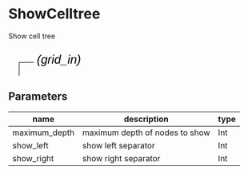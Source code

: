 
# ShowCelltree
Show cell tree

<svg width="2388.0" height="270" >
<style>.text { font: normal 24.0px sans-serif;}tspan{ font: italic 24.0px sans-serif;}.moduleName{ font: italic 30px sans-serif;}</style>
<rect x="0" y="60" width="238.79999999999998" height="90" rx="5" ry="5" style="fill:#64c8c8ff;" />
<rect x="6.0" y="60" width="30" height="30" rx="0" ry="0" style="fill:#c81e1eff;" >
<title>grid_in</title></rect>
<rect x="21.0" y="30" width="1.0" height="30" rx="0" ry="0" style="fill:#000000;" />
<rect x="21.0" y="30" width="30" height="1.0" rx="0" ry="0" style="fill:#000000;" />
<text x="57.0" y="33.0" class="text" ><tspan> (grid_in)</tspan></text>
<rect x="6.0" y="120" width="30" height="30" rx="0" ry="0" style="fill:#c8c81eff;" >
<title>grid_out</title></rect>
<rect x="21.0" y="150" width="1.0" height="90" rx="0" ry="0" style="fill:#000000;" />
<rect x="21.0" y="240" width="30" height="1.0" rx="0" ry="0" style="fill:#000000;" />
<text x="57.0" y="243.0" class="text" ><tspan> (grid_out)</tspan></text>
<rect x="42.0" y="120" width="30" height="30" rx="0" ry="0" style="fill:#c8c81eff;" >
<title>data_out</title></rect>
<rect x="57.0" y="150" width="1.0" height="60" rx="0" ry="0" style="fill:#000000;" />
<rect x="57.0" y="210" width="30" height="1.0" rx="0" ry="0" style="fill:#000000;" />
<text x="93.0" y="213.0" class="text" ><tspan> (data_out)</tspan></text>
<rect x="78.0" y="120" width="30" height="30" rx="0" ry="0" style="fill:#c8c81eff;" >
<title>invalid_out</title></rect>
<rect x="93.0" y="150" width="1.0" height="30" rx="0" ry="0" style="fill:#000000;" />
<rect x="93.0" y="180" width="30" height="1.0" rx="0" ry="0" style="fill:#000000;" />
<text x="129.0" y="183.0" class="text" ><tspan> (invalid_out)</tspan></text>
<text x="6.0" y="115.5" class="moduleName" >ShowCelltree</text></svg>

## Parameters
|name|description|type|
|-|-|-|
|maximum_depth|maximum depth of nodes to show|Int|
|show_left|show left separator|Int|
|show_right|show right separator|Int|
